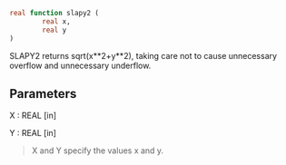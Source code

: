 ```fortran
real function slapy2 (
        real x,
        real y
)
```

SLAPY2 returns sqrt(x\*\*2+y\*\*2), taking care not to cause unnecessary
overflow and unnecessary underflow.

## Parameters
X : REAL [in]

Y : REAL [in]
> X and Y specify the values x and y.
